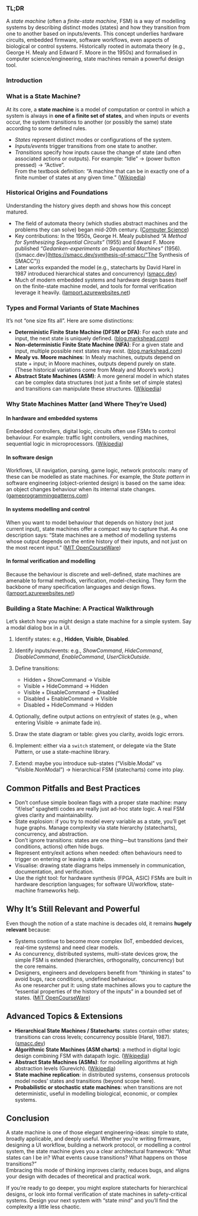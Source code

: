 
### TL;DR

A _state machine_ (often a _finite-state machine_, FSM) is a way of modelling systems by describing distinct modes (states) and how they transition from one to another based on inputs/events. This concept underlies hardware circuits, embedded firmware, software workflows, even aspects of biological or control systems. Historically rooted in automata theory (e.g., George H. Mealy and Edward F. Moore in the 1950s) and formalised in computer science/engineering, state machines remain a powerful design tool.

### Introduction

### What is a State Machine?

At its core, a **state machine** is a model of computation or control in which a system is always in **one of a finite set of states**, and when inputs or events occur, the system transitions to another (or possibly the same) state according to some defined rules.

- _States_ represent distinct modes or configurations of the system.
- _Inputs/events_ trigger transitions from one state to another.
- _Transitions_ specify how inputs cause the change of state (and often associated actions or outputs). 
    For example: “Idle” → (power button pressed) → “Active”.  
    From the textbook definition: “A machine that can be in exactly one of a finite number of states at any given time.” ([Wikipedia](https://en.wikipedia.org/wiki/Finite-state_machine? "Finite-state machine"))

### Historical Origins and Foundations

Understanding the history gives depth and shows how this concept matured.
- The field of automata theory (which studies abstract machines and the problems they can solve) began mid-20th century. ([Computer Science](https://cs.stanford.edu/people/eroberts/courses/soco/projects/2004-05/automata-theory/basics.html? "Basics of Automata Theory - Stanford Computer Science"))
- Key contributions: In the 1950s, George H. Mealy published _“A Method for Synthesizing Sequential Circuits”_ (1955) and Edward F. Moore published _“Gedanken-experiments on Sequential Machines”_ (1956). ([smacc.dev](https://smacc.dev/synthesis-of-smacc/"The Synthesis of SMACC"))
- Later works expanded the model (e.g., statecharts by David Harel in 1987 introduced hierarchical states and concurrency) ([smacc.dev](https://smacc.dev/synthesis-of-smacc/ "The Synthesis of SMACC"))
- Much of modern embedded systems and hardware design bases itself on the finite-state machine model, and tools for formal verification leverage it heavily. ([lamport.azurewebsites.net](https://lamport.azurewebsites.net/pubs/deroever-festschrift.pdf "Computer Science and State Machines - Leslie Lamport"))
### Types and Formal Variants of State Machines

It’s not “one size fits all”. Here are some distinctions:
- **Deterministic Finite State Machine (DFSM or DFA)**: For each state and input, the next state is uniquely defined. ([blog.markshead.com](https://blog.markshead.com/869/state-machines-computer-science/ "State Machines – Basics of Computer Science - Mark Shead"))
- **Non-deterministic Finite State Machine (NFA)**: For a given state and input, multiple possible next states may exist. ([blog.markshead.com](https://blog.markshead.com/869/state-machines-computer-science/ "State Machines – Basics of Computer Science - Mark Shead"))
- **Mealy vs. Moore machines**: In Mealy machines, outputs depend on state + input; in Moore machines, outputs depend purely on state. (These historical variations come from Mealy and Moore’s work.)
- **Abstract State Machines (ASM)**: A more general model in which states can be complex data structures (not just a finite set of simple states) and transitions can manipulate these structures. ([Wikipedia](https://en.wikipedia.org/wiki/Abstract_state_machine? "Abstract state machine"))

### Why State Machines Matter (and Where They’re Used)

#### In hardware and embedded systems
Embedded controllers, digital logic, circuits often use FSMs to control behaviour. For example: traffic light controllers, vending machines, sequential logic in microprocessors. ([Wikipedia](https://en.wikipedia.org/wiki/Finite-state_machine "Finite-state machine"))

#### In software design
Workflows, UI navigation, parsing, game logic, network protocols: many of these can be modelled as state machines. For example, the _State pattern_ in software engineering (object-oriented design) is based on the same idea: an object changes behaviour when its internal state changes. ([gameprogrammingpatterns.com](https://gameprogrammingpatterns.com/state.html "State · Design Patterns Revisited"))

#### In systems modelling and control
When you want to model behaviour that depends on history (not just current input), state machines offer a compact way to capture that. As one description says: “State machines are a method of modelling systems whose output depends on the entire history of their inputs, and not just on the most recent input.” ([MIT OpenCourseWare](https://ocw.mit.edu/courses/6-01sc-introduction-to-electrical-engineering-and-computer-science-i-spring-2011/063daea1b8a3573d2aff0f0b96d390da_MIT6_01SCS11_chap04.pdf "6.01SC Course Notes: Chapter 4, State Machines"))

#### In formal verification and modelling
Because the behaviour is discrete and well-defined, state machines are amenable to formal methods, verification, model-checking. They form the backbone of many specification languages and design flows. ([lamport.azurewebsites.net](https://lamport.azurewebsites.net/pubs/deroever-festschrift.pdf "Computer Science and State Machines - Leslie Lamport"))

### Building a State Machine: A Practical Walkthrough
Let’s sketch how you might design a state machine for a simple system. Say a modal dialog box in a UI.

1. Identify states: e.g., **Hidden**, **Visible**, **Disabled**.
2. Identify inputs/events: e.g., _ShowCommand_, _HideCommand_, _DisableCommand_, _EnableCommand_, _UserClickOutside_.
3. Define transitions:
    - Hidden + ShowCommand → Visible
    - Visible + HideCommand → Hidden
    - Visible + DisableCommand → Disabled
    - Disabled + EnableCommand → Visible
    - Disabled + HideCommand → Hidden
        
4. Optionally, define output actions on entry/exit of states (e.g., when entering Visible → animate fade in).
5. Draw the state diagram or table: gives you clarity, avoids logic errors.
6. Implement: either via a `switch` statement, or delegate via the State Pattern, or use a state-machine library.
7. Extend: maybe you introduce sub-states (“Visible.Modal” vs “Visible.NonModal”) → hierarchical FSM (statecharts) come into play.

## Common Pitfalls and Best Practices

- Don’t confuse simple boolean flags with a proper state machine: many “if/else” spaghetti codes are really just ad-hoc state logic. A real FSM gives clarity and maintainability.
- State explosion: if you try to model every variable as a state, you’ll get huge graphs. Manage complexity via state hierarchy (statecharts), concurrency, and abstraction.
- Don’t ignore transitions: states are one thing—but transitions (and their conditions, actions) often hide bugs.
- Represent entry/exit actions when needed: often behaviours need to trigger on entering or leaving a state.
- Visualise: drawing state diagrams helps immensely in communication, documentation, and verification.
- Use the right tool: for hardware synthesis (FPGA, ASIC) FSMs are built in hardware description languages; for software UI/workflow, state-machine frameworks help.

## Why It’s Still Relevant and Powerful
Even though the notion of a state machine is decades old, it remains **hugely relevant** because:

- Systems continue to become more complex (IoT, embedded devices, real-time systems) and need clear models.
- As concurrency, distributed systems, multi-state devices grow, the simple FSM is extended (hierarchies, orthogonality, concurrency) but the core remains.
- Designers, engineers and developers benefit from “thinking in states” to avoid bugs, race conditions, undefined behaviour.  
    As one researcher put it: using state machines allows you to capture the “essential properties of the history of the inputs” in a bounded set of states. ([MIT OpenCourseWare](https://ocw.mit.edu/courses/6-01sc-introduction-to-electrical-engineering-and-computer-science-i-spring-2011/063daea1b8a3573d2aff0f0b96d390da_MIT6_01SCS11_chap04.pdf "6.01SC Course Notes: Chapter 4, State Machines"))

## Advanced Topics & Extensions

- **Hierarchical State Machines / Statecharts**: states contain other states; transitions can cross levels; concurrency possible (Harel, 1987). ([smacc.dev](https://smacc.dev/synthesis-of-smacc/? "The Synthesis of SMACC"))
- **Algorithmic State Machines (ASM charts)**: a method in digital logic design combining FSM with datapath logic. ([Wikipedia](https://en.wikipedia.org/wiki/Algorithmic_state_machine? "Algorithmic state machine"))
- **Abstract State Machines (ASMs)**: for modelling algorithms at high abstraction levels (Gurevich). ([Wikipedia](https://en.wikipedia.org/wiki/Abstract_state_machine "Abstract state machine"))
- **State machine replication**: in distributed systems, consensus protocols model nodes’ states and transitions (beyond scope here).
- **Probabilistic or stochastic state machines**: when transitions are not deterministic, useful in modelling biological, economic, or complex systems.

## Conclusion

A state machine is one of those elegant engineering-ideas: simple to state, broadly applicable, and deeply useful. Whether you’re writing firmware, designing a UI workflow, building a network protocol, or modelling a control system, the state machine gives you a clear architectural framework: “What states can I be in? What events cause transitions? What happens on those transitions?”  
Embracing this mode of thinking improves clarity, reduces bugs, and aligns your design with decades of theoretical and practical work.

If you’re ready to go deeper, you might explore statecharts for hierarchical designs, or look into formal verification of state machines in safety-critical systems. Design your next system with “state mind” and you’ll find the complexity a little less chaotic.
